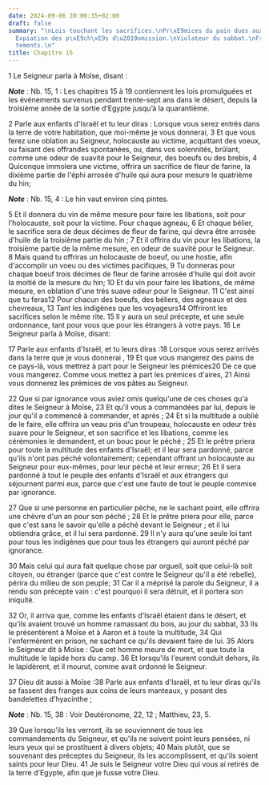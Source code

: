 ```yaml
---
date: 2024-09-06 20:00:35+02:00
draft: false
summary: "\nLois touchant les sacrifices.\nPr\xE9mices du pain dues aux L\xE9vites.\n\
  Expiation des p\xE9ch\xE9s d\u2019omission.\nViolateur du sabbat.\nFrange des v\xEA\
  tements.\n"
title: Chapitre 15
---
```





1 Le Seigneur parla à Moïse, disant :

***Note*** :  Nb. 15, 1 : Les chapitres 15 à 19 contiennent les lois promulguées et les événements survenus pendant trente-sept ans dans le désert, depuis la troisième année de la sortie d’Egypte jusqu’à la quarantième.

2 Parle aux enfants d'Israël et tu leur diras : Lorsque vous serez entrés dans la terre de votre habitation, que moi-même je vous donnerai, 3 Et que vous ferez une oblation au Seigneur, holocauste au victime, acquittant des voeux, ou faisant des offrandes spontanées, ou, dans vos solennités, brûlant, comme une odeur de suavité pour le Seigneur, des boeufs ou des brebis, 4 Quiconque immolera une victime, offrira un sacrifice de fleur de farine, la dixième partie de l'éphi arrosée d'huile qui aura pour mesure le quatrième du hin;

***Note*** :  Nb. 15, 4 : Le hin vaut environ cinq pintes.

5 Et il donnera du vin de même mesure pour faire les libations, soit pour l'holocauste, soit pour la victime. Pour chaque agneau, 6 Et chaque bélier, le sacrifice sera de deux décimes de fleur de farine, qui devra être arrosée d'huile de la troisième partie du hin ; 7 Et il offrira du vin pour les libations, la troisième partie de la même mesure, en odeur de suavité pour le Seigneur. 8 Mais quand tu offriras un holocauste de boeuf, ou une hostie, afin d'accomplir un voeu ou des victimes pacifiques, 9 Tu donneras pour chaque boeuf trois décimes de fleur de farine arrosée d'huile qui doit avoir la moitié de la mesure du hin; 10 Et du vin pour faire les libations, de même mesure, en oblation d'une très suave odeur pour le Seigneur. 11 C'est ainsi que tu feras12 Pour chacun des boeufs, des béliers, des agneaux et des chevreaux, 13 Tant les indigènes que les voyageurs14 Offriront les sacrifices selon le même rite. 15 Il y aura un seul précepte, et une seule ordonnance, tant pour vous que pour les étrangers à votre pays. 16 Le
Seigneur parla à Moïse, disant:


17 Parle aux enfants d'Israël, et tu leurs diras :18 Lorsque vous serez arrivés dans la terre que je vous donnerai , 19 Et que vous mangerez des pains de ce pays-là, vous mettrez à part pour le Seigneur les prémices20 De ce que vous mangerez. Comme vous mettez à part les prémices d'aires, 21 Ainsi vous donnerez les prémices de vos pâtes au Seigneur.


22 Que si par ignorance vous aviez omis quelqu'une de ces choses qu'a dites le Seigneur à Moïse, 23 Et qu'il vous a commandées par lui, depuis le jour qu'il a commencé à commander, et après ; 24 Et si la multitude a oublié de le faire, elle offrira un veau pris d'un troupeau, holocauste en odeur très suave pour le Seigneur, et son sacrifice et les libations, comme les cérémonies le demandent, et un bouc pour le péché ; 25 Et le prêtre priera pour toute la multitude des enfants d'Israël; et il leur sera pardonné, parce qu'ils n'ont pas péché volontairement; cependant offrant un holocauste au Seigneur pour eux-mêmes, pour leur péché et leur erreur; 26 Et il sera pardonné à tout le peuple des enfants d'Israël et aux étrangers qui séjournent parmi eux, parce que c'est une faute de tout le peuple commise par ignorance.


27 Que si une personne en particulier pèche, ne le sachant point, elle offrira une chèvre d'un an pour son péché ; 28 Et le prêtre priera pour elle, parce que c'est sans le savoir qu'elle a péché devant le Seigneur ; et il lui obtiendra grâce, et il lui sera pardonné. 29 Il n'y aura qu'une seule loi tant pour tous les indigènes que pour tous les étrangers qui auront péché par ignorance.


30 Mais celui qui aura fait quelque chose par orgueil, soit que celui-là soit citoyen, ou étranger (parce que c'est contre le Seigneur qu'il a été rebelle), périra du milieu de son peuple; 31 Car il a méprisé la parole du Seigneur, il a rendu son précepte vain : c'est pourquoi il sera détruit, et il portera son iniquité.


32 Or, il arriva que, comme les enfants d'Israël étaient dans le désert, et qu'ils avaient trouvé un homme ramassant du bois, au jour du sabbat, 33 Ils le présentèrent à Moïse et à Aaron et à toute la multitude, 34 Qui l'enfermèrent en prison, ne sachant ce qu'ils devaient faire de lui. 35 Alors le Seigneur dit à Moïse : Que cet homme meure de mort, et que toute la multitude le lapide hors du camp. 36 Et lorsqu'ils l'eurent conduit dehors, ils le lapidèrent, et il mourut, comme avait ordonné le Seigneur.


37 Dieu dit aussi à Moïse :38 Parle aux enfants d'Israël, et tu leur diras qu'ils se fassent des franges aux coins de leurs manteaux, y posant des bandelettes d'hyacinthe ;

***Note*** :  Nb. 15, 38 : Voir Deutéronome, 22, 12 ; Matthieu, 23, 5.

39 Que lorsqu'ils les verront, ils se souviennent de tous les commandements du Seigneur, et qu'ils ne suivent point leurs pensées, ni leurs yeux qui se prostituent à divers objets; 40 Mais plutôt, que se souvenant des préceptes du Seigneur, ils les accomplissent, et qu'ils soient saints pour leur Dieu. 41 Je suis le Seigneur votre Dieu qui vous ai retirés de la terre d'Egypte, afin que je fusse votre Dieu.

